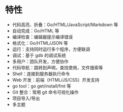 # 特性

* 代码高亮、折叠：Go/HTML/JavaScript/Markdown 等
* 自动完成：Go/HTML 等
* 编译检查：编辑器提示编译错误
* 格式化：Go/HTML/JSON 等
* 运行：支持同时运行多个程序，方便联调
* 调试：基于 gdb 的调试系统
* 多用户：团队开发，方便协作
* 代码导航：跳转到声明，查找使用，文件搜索等
* Shell：连接到服务器执行命令
* Web 开发：前端（HTML/JS/CSS）开发支持
* go tool：go get/install/fmt 等
* Git 整合：常用 git 命令可视化操作
* 项目导入/导出
* 多主题
